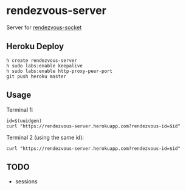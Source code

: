 rendezvous-server
=================

Server for [rendezvous-socket](https://github.com/mikehale/rendezvous-socket)

## Heroku Deploy

```term
h create rendezvous-server
h sudo labs:enable keepalive
h sudo labs:enable http-proxy-peer-port
git push heroku master
```

## Usage

Terminal 1:
```term
id=$(uuidgen)
curl "https://rendezvous-server.herokuapp.com?rendezvous-id=$id"
```

Terminal 2 (using the same id):
```term
curl "https://rendezvous-server.herokuapp.com?rendezvous-id=$id"
```

## TODO

* sessions
